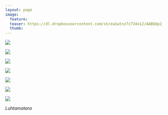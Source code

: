 ```yaml
---
layout: page
image:
  feature:
  teaser: https://dl.dropboxusercontent.com/sh/ea1wtnz7z734o12/AABQUp2_bLKk5Cl5ngbK5szza/luontokuvat/kes%C3%A4/5/DS23891-245px.jpg
  thumb:
---
```


[![](https://dl.dropboxusercontent.com/sh/ea1wtnz7z734o12/AAAKdREXU1iXdx8rWzsFf5vqa/luontokuvat/kes%C3%A4/5/DS24415-800px.jpg)](https://dl.dropboxusercontent.com/sh/ea1wtnz7z734o12/AADmyNok0ne4yDQHYAlh2R9fa/luontokuvat/kes%C3%A4/5/DS24415.jpg)

[![](https://lh3.googleusercontent.com/m4jWHjiLB4MyqDfbTmR9DUD6GtXH6N1xAIUUtl0NEBs=w800)](https://lh3.googleusercontent.com/m4jWHjiLB4MyqDfbTmR9DUD6GtXH6N1xAIUUtl0NEBs=s0)

[![](https://lh3.googleusercontent.com/ME4H7RDg8fwz9KtpDymZlyOiT41Gk14JfJSpRRcjsdc=w800)](https://lh3.googleusercontent.com/ME4H7RDg8fwz9KtpDymZlyOiT41Gk14JfJSpRRcjsdc=s0)

[![](https://lh3.googleusercontent.com/n4AIj4pRKoe7YiRWAKgzIoMcXfthTrZy20KyotZRd_s=w800)](https://lh3.googleusercontent.com/n4AIj4pRKoe7YiRWAKgzIoMcXfthTrZy20KyotZRd_s=s0)

[![](https://dl.dropboxusercontent.com/sh/ea1wtnz7z734o12/AACiHDTHAgLJT_zHPaNiwL_Sa/luontokuvat/kes%C3%A4/5/DS23914-800px.jpg)](https://dl.dropboxusercontent.com/sh/ea1wtnz7z734o12/AACMvizb9OFcrfa_4pb9Pbgca/luontokuvat/kes%C3%A4/5/DS23914.jpg)

[![](https://dl.dropboxusercontent.com/sh/ea1wtnz7z734o12/AAA5OtWb9obvkv3RqsLt4GQ4a/luontokuvat/kes%C3%A4/5/DS23887-800px.jpg)](https://dl.dropboxusercontent.com/sh/ea1wtnz7z734o12/AABb9-i-KDy5BsXYVxMG5Xf7a/luontokuvat/kes%C3%A4/5/DS23887.jpg)

[![](https://dl.dropboxusercontent.com/sh/ea1wtnz7z734o12/AAAHm02_Uy5OqDYRFnwa1lkZa/luontokuvat/kes%C3%A4/5/DS23891-800px.jpg)](https://dl.dropboxusercontent.com/sh/ea1wtnz7z734o12/AAB7VAXEhbmiavMNmXSh-ERpa/luontokuvat/kes%C3%A4/5/DS23891.jpg)

*Luhtamatara*
